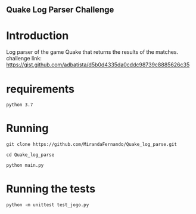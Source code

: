 ## Quake Log Parser Challenge 
# Introduction
Log parser of the game Quake that returns the results of the matches.
challenge link: https://gist.github.com/adbatista/d5b0d4335da0cddc98739c8885626c35

# requirements 
 
  ```
  python 3.7
  ```
# Running
  ```
  git clone https://github.com/MirandaFernando/Quake_log_parse.git
  ```
  ```
  cd Quake_log_parse
  ```
  ```
  python main.py
  ```
# Running the tests 
  ```
  python -m unittest test_jogo.py

  ```

